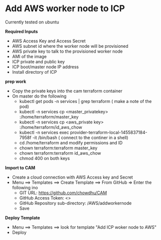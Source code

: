 # Add AWS worker node to ICP
Currently tested on ubuntu

**Required Inputs**
* AWS Access Key and Access Secret
* AWS subnet id where the worker node will be provisioned
* AWS private key to talk to the provisioned worker node
* AMI of the image
* ICP private and public key
* ICP boot/master node IP address
* Install directory of ICP

**prep work**
* Copy the private keys into the cam terraform container
* On master do the following
  * kubectl get pods -n services | grep terraform ( make a note of the pod)
  * kubectl -n services cp <master_privatekey> <provider-terraform-local-1455837184-7958f>:/home/terraform/master_key
  * kubectl -n services cp <aws_private key> <provider-terraform-local-1455837184-7958f>:/home/terraform/id_aws_chow
  * kubectl -n services exec provider-terraform-local-1455837184-7958f -it /bin/bash ( connect to the continer in a shell)
  * cd /home/terraform and modify permissions and ID
   * chown terraform:terraform master_key
   * chown terraform:terraform id_aws_chow
   * chmod 400 on both keys

**Import to CAM**
* Create a cloud connection with AWS Access key and Secret
* Menu ==> Templates ==> Create Template ==> From GitHub => Enter the following ino
  * GIT URL: https://github.com/chowdhu/CAM
  * GitHub Access Token: <>
  * GitHub Repository sub-directory: /AWS/addworkernode
  * Save

**Deploy Template**

* Menu ==> Templates ==> look for template "Add ICP woker node to AWS"
* Deploy
